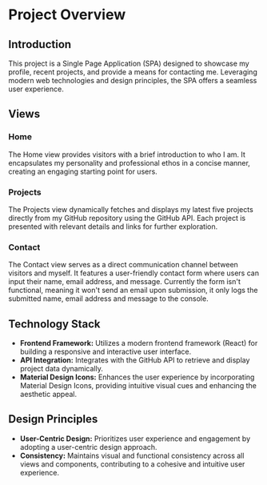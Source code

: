 # Project Overview

## Introduction
This project is a Single Page Application (SPA) designed to showcase my profile, recent projects, and provide a means for contacting me. Leveraging modern web technologies and design principles, the SPA offers a seamless user experience.

## Views
### Home
The Home view provides visitors with a brief introduction to who I am. It encapsulates my personality and professional ethos in a concise manner, creating an engaging starting point for users.

### Projects
The Projects view dynamically fetches and displays my latest five projects directly from my GitHub repository using the GitHub API. Each project is presented with relevant details and links for further exploration.

### Contact
The Contact view serves as a direct communication channel between visitors and myself. It features a user-friendly contact form where users can input their name, email address, and message. Currently the form isn't functional, meaning it won't send an email upon submission, it only logs the submitted name, email address and message to the console.

## Technology Stack
- **Frontend Framework:** Utilizes a modern frontend framework (React) for building a responsive and interactive user interface.
- **API Integration:** Integrates with the GitHub API to retrieve and display project data dynamically.
- **Material Design Icons:** Enhances the user experience by incorporating Material Design Icons, providing intuitive visual cues and enhancing the aesthetic appeal.

## Design Principles
- **User-Centric Design:** Prioritizes user experience and engagement by adopting a user-centric design approach.
- **Consistency:** Maintains visual and functional consistency across all views and components, contributing to a cohesive and intuitive user experience.
 
